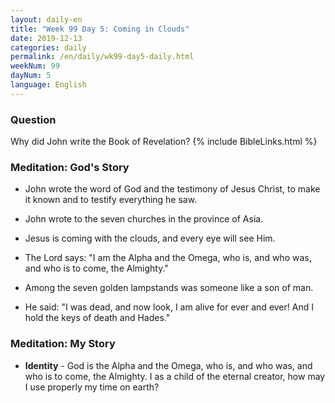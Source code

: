 ```yaml
---
layout: daily-en
title: "Week 99 Day 5: Coming in Clouds"
date: 2019-12-13 
categories: daily
permalink: /en/daily/wk99-day5-daily.html
weekNum: 99
dayNum: 5
language: English
---
```


### Question     
Why did John write the Book of Revelation?
{% include BibleLinks.html %} 

### Meditation: God's Story   
+ John wrote the word of God and the testimony of Jesus Christ, to make it known and to testify everything he saw. 

+ John wrote to the seven churches in the province of Asia. 

+ Jesus is coming with the clouds, and every eye will see Him. 

+ The Lord says: "I am the Alpha and the Omega, who is, and who was, and who is to come, the Almighty." 

+ Among the seven golden lampstands was someone like a son of man. 

+ He said: "I was dead, and now look, I am alive for ever and ever! And I hold the keys of death and Hades." 

### Meditation: My Story   
+ **Identity** - God is the Alpha and the Omega, who is, and who was, and who is to come, the Almighty. I as a child of the eternal creator, how may I use properly my time on earth? 
